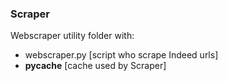 ### Scraper

Webscraper utility folder with:

- webscraper.py [script who scrape Indeed urls]
- __pycache__ [cache used by Scraper]